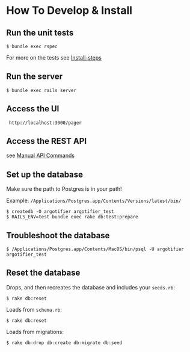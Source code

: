 How To Develop & Install
=========================

Run the unit tests
------------------

    $ bundle exec rspec

For more on the tests see [Install-steps](man/Install-steps.md)

Run the server
--------------

    $ bundle exec rails server

Access the UI
-------------

     http://localhost:3000/pager

Access the REST API
-------------------

see  [Manual API Commands](man/manual-api-commands.md)

Set up the database
-------------------

Make sure the path to Postgres is in your path!

Example: `/Applications/Postgres.app/Contents/Versions/latest/bin/`

    $ createdb -O argotifier argotifier_test
    $ RAILS_ENV=test bundle exec rake db:test:prepare

Troubleshoot the database
-------------------------

    $ /Applications/Postgres.app/Contents/MacOS/bin/psql -U argotifier argotifier_test

Reset the database
------------------

Drops, and then recreates the database and includes your `seeds.rb`:

    $ rake db:reset

Loads from `schema.rb`:

    $ rake db:reset

Loads from migrations:

    $ rake db:drop db:create db:migrate db:seed
